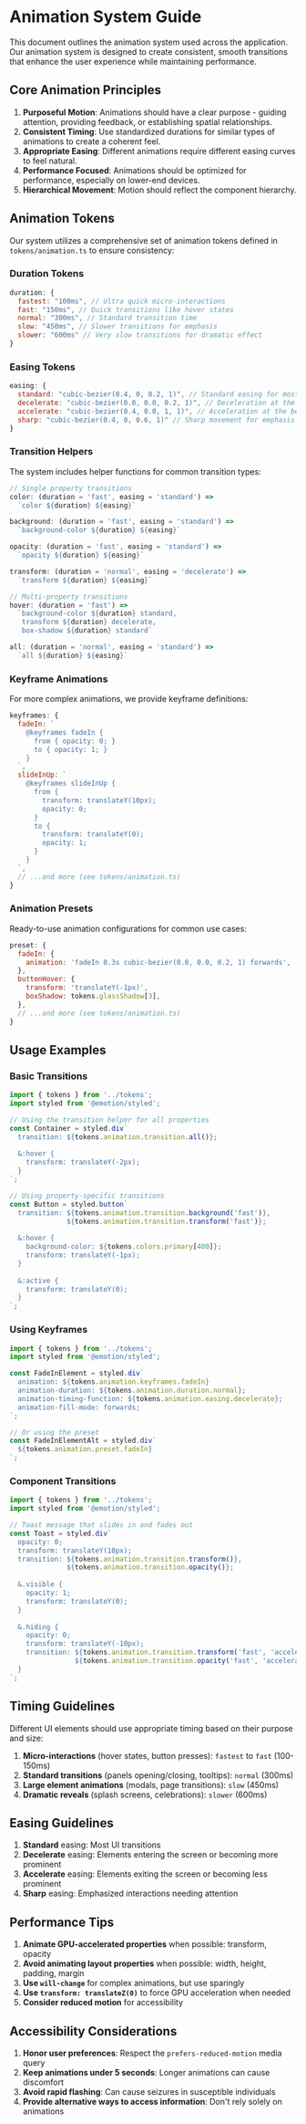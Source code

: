 # Animation System Guide

This document outlines the animation system used across the application. Our animation system is designed to create consistent, smooth transitions that enhance the user experience while maintaining performance.

## Core Animation Principles

1. **Purposeful Motion**: Animations should have a clear purpose - guiding attention, providing feedback, or establishing spatial relationships.
2. **Consistent Timing**: Use standardized durations for similar types of animations to create a coherent feel.
3. **Appropriate Easing**: Different animations require different easing curves to feel natural.
4. **Performance Focused**: Animations should be optimized for performance, especially on lower-end devices.
5. **Hierarchical Movement**: Motion should reflect the component hierarchy.

## Animation Tokens

Our system utilizes a comprehensive set of animation tokens defined in `tokens/animation.ts` to ensure consistency:

### Duration Tokens

```js
duration: {
  fastest: "100ms", // Ultra quick micro-interactions
  fast: "150ms", // Quick transitions like hover states
  normal: "300ms", // Standard transition time
  slow: "450ms", // Slower transitions for emphasis
  slower: "600ms" // Very slow transitions for dramatic effect
}
```

### Easing Tokens

```js
easing: {
  standard: "cubic-bezier(0.4, 0, 0.2, 1)", // Standard easing for most transitions
  decelerate: "cubic-bezier(0.0, 0.0, 0.2, 1)", // Deceleration at the end (entrances)
  accelerate: "cubic-bezier(0.4, 0.0, 1, 1)", // Acceleration at the beginning (exits)
  sharp: "cubic-bezier(0.4, 0, 0.6, 1)" // Sharp movement for emphasis
}
```

### Transition Helpers

The system includes helper functions for common transition types:

```js
// Single property transitions
color: (duration = 'fast', easing = 'standard') => 
  `color ${duration} ${easing}`

background: (duration = 'fast', easing = 'standard') => 
  `background-color ${duration} ${easing}`

opacity: (duration = 'fast', easing = 'standard') => 
  `opacity ${duration} ${easing}`

transform: (duration = 'normal', easing = 'decelerate') => 
  `transform ${duration} ${easing}`

// Multi-property transitions
hover: (duration = 'fast') => 
  `background-color ${duration} standard,
   transform ${duration} decelerate,
   box-shadow ${duration} standard`

all: (duration = 'normal', easing = 'standard') => 
  `all ${duration} ${easing}`
```

### Keyframe Animations

For more complex animations, we provide keyframe definitions:

```js
keyframes: {
  fadeIn: `
    @keyframes fadeIn {
      from { opacity: 0; }
      to { opacity: 1; }
    }
  `,
  slideInUp: `
    @keyframes slideInUp {
      from { 
        transform: translateY(10px);
        opacity: 0;
      }
      to { 
        transform: translateY(0);
        opacity: 1;
      }
    }
  `,
  // ...and more (see tokens/animation.ts)
}
```

### Animation Presets

Ready-to-use animation configurations for common use cases:

```js
preset: {
  fadeIn: {
    animation: 'fadeIn 0.3s cubic-bezier(0.0, 0.0, 0.2, 1) forwards',
  },
  buttonHover: {
    transform: 'translateY(-1px)',
    boxShadow: tokens.glassShadow[3],
  },
  // ...and more (see tokens/animation.ts)
}
```

## Usage Examples

### Basic Transitions

```jsx
import { tokens } from '../tokens';
import styled from '@emotion/styled';

// Using the transition helper for all properties
const Container = styled.div`
  transition: ${tokens.animation.transition.all()};
  
  &:hover {
    transform: translateY(-2px);
  }
`;

// Using property-specific transitions
const Button = styled.button`
  transition: ${tokens.animation.transition.background('fast')},
              ${tokens.animation.transition.transform('fast')};
  
  &:hover {
    background-color: ${tokens.colors.primary[400]};
    transform: translateY(-1px);
  }
  
  &:active {
    transform: translateY(0);
  }
`;
```

### Using Keyframes

```jsx
import { tokens } from '../tokens';
import styled from '@emotion/styled';

const FadeInElement = styled.div`
  animation: ${tokens.animation.keyframes.fadeIn}
  animation-duration: ${tokens.animation.duration.normal};
  animation-timing-function: ${tokens.animation.easing.decelerate};
  animation-fill-mode: forwards;
`;

// Or using the preset
const FadeInElementAlt = styled.div`
  ${tokens.animation.preset.fadeIn}
`;
```

### Component Transitions

```jsx
import { tokens } from '../tokens';
import styled from '@emotion/styled';

// Toast message that slides in and fades out
const Toast = styled.div`
  opacity: 0;
  transform: translateY(10px);
  transition: ${tokens.animation.transition.transform()},
              ${tokens.animation.transition.opacity()};
  
  &.visible {
    opacity: 1;
    transform: translateY(0);
  }
  
  &.hiding {
    opacity: 0;
    transform: translateY(-10px);
    transition: ${tokens.animation.transition.transform('fast', 'accelerate')},
                ${tokens.animation.transition.opacity('fast', 'accelerate')};
  }
`;
```

## Timing Guidelines

Different UI elements should use appropriate timing based on their purpose and size:

1. **Micro-interactions** (hover states, button presses): `fastest` to `fast` (100-150ms)
2. **Standard transitions** (panels opening/closing, tooltips): `normal` (300ms)
3. **Large element animations** (modals, page transitions): `slow` (450ms)
4. **Dramatic reveals** (splash screens, celebrations): `slower` (600ms)

## Easing Guidelines

1. **Standard** easing: Most UI transitions
2. **Decelerate** easing: Elements entering the screen or becoming more prominent
3. **Accelerate** easing: Elements exiting the screen or becoming less prominent
4. **Sharp** easing: Emphasized interactions needing attention

## Performance Tips

1. **Animate GPU-accelerated properties** when possible: transform, opacity
2. **Avoid animating layout properties** when possible: width, height, padding, margin
3. **Use `will-change`** for complex animations, but use sparingly
4. **Use `transform: translateZ(0)`** to force GPU acceleration when needed
5. **Consider reduced motion** for accessibility

## Accessibility Considerations

1. **Honor user preferences**: Respect the `prefers-reduced-motion` media query
2. **Keep animations under 5 seconds**: Longer animations can cause discomfort
3. **Avoid rapid flashing**: Can cause seizures in susceptible individuals
4. **Provide alternative ways to access information**: Don't rely solely on animations 